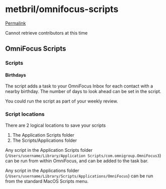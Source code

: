 # metbril/omnifocus-scripts

[Permalink](https://github.com/metbril/omnifocus-scripts/blob/cef698e13396a97ecc7897f31d88e8400f03c0b4/README.md)

Cannot retrieve contributors at this time

## OmniFocus Scripts

### Scripts

#### Birthdays

The script adds a task to your OmniFocus Inbox for each contact with a nearby birthday. The number of days to look ahead can be set in the script.

You could run the script as part of your weekly review.

### Script locations

There are 2 logical locations to save your scripts

1. The Application Scripts folder
2. The Scripts/Applications folder

Any script in the Application Scripts folder \(`/Users/username/Library/Application Scripts/com.omnigroup.OmniFocus3`\) can be run from within OmniFocus, and can be added to the task bar.

Any script in the Applications folder \(`/Users/username/Library/Scripts/Applications/OmniFocus`\) can be run from the standard MacOS Scripts menu.


